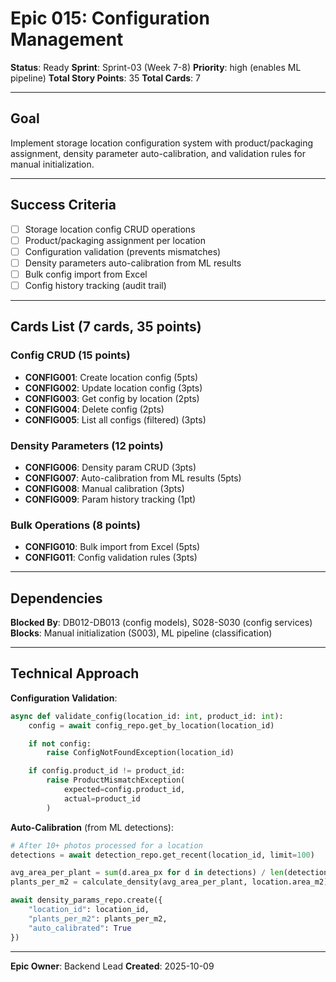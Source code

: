 # Epic 015: Configuration Management

**Status**: Ready
**Sprint**: Sprint-03 (Week 7-8)
**Priority**: high (enables ML pipeline)
**Total Story Points**: 35
**Total Cards**: 7

---

## Goal

Implement storage location configuration system with product/packaging assignment, density parameter
auto-calibration, and validation rules for manual initialization.

---

## Success Criteria

- [ ] Storage location config CRUD operations
- [ ] Product/packaging assignment per location
- [ ] Configuration validation (prevents mismatches)
- [ ] Density parameters auto-calibration from ML results
- [ ] Bulk config import from Excel
- [ ] Config history tracking (audit trail)

---

## Cards List (7 cards, 35 points)

### Config CRUD (15 points)

- **CONFIG001**: Create location config (5pts)
- **CONFIG002**: Update location config (3pts)
- **CONFIG003**: Get config by location (2pts)
- **CONFIG004**: Delete config (2pts)
- **CONFIG005**: List all configs (filtered) (3pts)

### Density Parameters (12 points)

- **CONFIG006**: Density param CRUD (3pts)
- **CONFIG007**: Auto-calibration from ML results (5pts)
- **CONFIG008**: Manual calibration (3pts)
- **CONFIG009**: Param history tracking (1pt)

### Bulk Operations (8 points)

- **CONFIG010**: Bulk import from Excel (5pts)
- **CONFIG011**: Config validation rules (3pts)

---

## Dependencies

**Blocked By**: DB012-DB013 (config models), S028-S030 (config services)
**Blocks**: Manual initialization (S003), ML pipeline (classification)

---

## Technical Approach

**Configuration Validation**:

```python
async def validate_config(location_id: int, product_id: int):
    config = await config_repo.get_by_location(location_id)

    if not config:
        raise ConfigNotFoundException(location_id)

    if config.product_id != product_id:
        raise ProductMismatchException(
            expected=config.product_id,
            actual=product_id
        )
```

**Auto-Calibration** (from ML detections):

```python
# After 10+ photos processed for a location
detections = await detection_repo.get_recent(location_id, limit=100)

avg_area_per_plant = sum(d.area_px for d in detections) / len(detections)
plants_per_m2 = calculate_density(avg_area_per_plant, location.area_m2)

await density_params_repo.create({
    "location_id": location_id,
    "plants_per_m2": plants_per_m2,
    "auto_calibrated": True
})
```

---

**Epic Owner**: Backend Lead
**Created**: 2025-10-09
